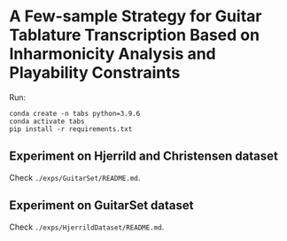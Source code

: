 # A Few-sample Strategy for Guitar Tablature Transcription Based on Inharmonicity Analysis and Playability Constraints

Run:

```
conda create -n tabs python=3.9.6
conda activate tabs
pip install -r requirements.txt
```

## Experiment on Hjerrild and Christensen dataset

Check ```./exps/GuitarSet/README.md```.

## Experiment on GuitarSet dataset

Check ```./exps/HjerrildDataset/README.md```.

